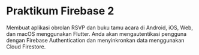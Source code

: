 # Praktikum Firebase 2
Membuat aplikasi obrolan RSVP dan buku tamu acara di Android, iOS, Web, dan macOS menggunakan Flutter. Anda akan mengautentikasi pengguna dengan Firebase Authentication dan menyinkronkan data menggunakan Cloud Firestore.
